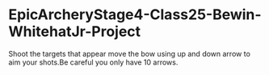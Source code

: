 # EpicArcheryStage4-Class25-Bewin-WhitehatJr-Project
Shoot the targets that appear move the bow using up and down arrow to aim your shots.Be careful you only have 10 arrows.
